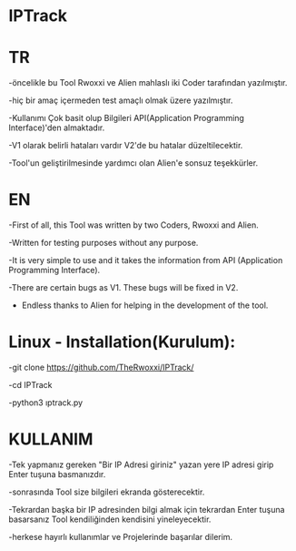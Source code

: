 # IPTrack

# TR

-öncelikle bu Tool Rwoxxi ve Alien mahlaslı iki Coder tarafından yazılmıştır.

-hiç bir amaç içermeden test amaçlı olmak üzere yazılmıştır.

-Kullanımı Çok basit olup Bilgileri API(Application Programming Interface)'den almaktadır.

-V1 olarak belirli hataları vardır V2'de bu hatalar düzeltilecektir.

-Tool'un geliştirilmesinde yardımcı olan Alien'e sonsuz teşekkürler.

# EN

-First of all, this Tool was written by two Coders, Rwoxxi and Alien.

-Written for testing purposes without any purpose.

-It is very simple to use and it takes the information from API (Application Programming Interface).

-There are certain bugs as V1. These bugs will be fixed in V2.

- Endless thanks to Alien for helping in the development of the tool.
  

# Linux - Installation(Kurulum):

-git clone https://github.com/TheRwoxxi/IPTrack/

-cd IPTrack

-python3 ıptrack.py

# KULLANIM

-Tek yapmanız gereken "Bir IP Adresi giriniz" yazan yere IP adresi girip Enter tuşuna basmanızdır.

-sonrasında Tool size bilgileri ekranda gösterecektir.

-Tekrardan başka bir IP adresinden bilgi almak için tekrardan Enter tuşuna basarsanız Tool kendiliğinden kendisini yineleyecektir.

-herkese hayırlı kullanımlar ve Projelerinde başarılar dilerim.
